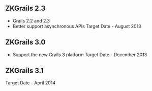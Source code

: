 ## ZKGrails 2.3 ##
  * Grails 2.2 and 2.3
  * Better support asynchronous APIs
Target Date - August 2013

## ZKGrails 3.0 ##
  * Support the new Grails 3 platform
Target Date - December 2013

## ZKGrails 3.1 ##
Target Date - April 2014